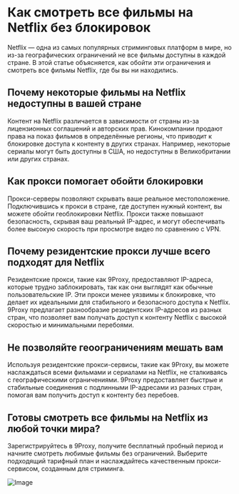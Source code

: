 # Как смотреть все фильмы на Netflix без блокировок

Netflix — одна из самых популярных стриминговых платформ в мире, но из-за географических ограничений не все фильмы доступны в каждой стране. В этой статье объясняется, как обойти эти ограничения и смотреть все фильмы Netflix, где бы вы ни находились.

## Почему некоторые фильмы на Netflix недоступны в вашей стране

Контент на Netflix различается в зависимости от страны из-за лицензионных соглашений и авторских прав. Кинокомпании продают права на показ фильмов в определённые регионы, что приводит к блокировке доступа к контенту в других странах. Например, некоторые сериалы могут быть доступны в США, но недоступны в Великобритании или других странах.

## Как прокси помогает обойти блокировки

Прокси-серверы позволяют скрывать ваше реальное местоположение. Подключившись к прокси в стране, где доступен нужный контент, вы можете обойти геоблокировки Netflix. Прокси также повышают безопасность, скрывая ваш реальный IP-адрес, и могут обеспечивать более высокую скорость при просмотре видео по сравнению с VPN.

## Почему резидентские прокси лучше всего подходят для Netflix

Резидентские прокси, такие как 9Proxy, предоставляют IP-адреса, которые трудно заблокировать, так как они выглядят как обычные пользовательские IP. Эти прокси менее уязвимы к блокировке, что делает их идеальными для стабильного и безопасного доступа к Netflix. 9Proxy предлагает разнообразие резидентских IP-адресов из разных стран, что позволяет вам получать доступ к контенту Netflix с высокой скоростью и минимальными перебоями.

## Не позволяйте геоограничениям мешать вам

Используя резидентские прокси-сервисы, такие как 9Proxy, вы можете наслаждаться всеми фильмами и сериалами на Netflix, не сталкиваясь с географическими ограничениями. 9Proxy предоставляет быстрые и стабильные соединения с подлинными IP-адресами из разных стран, помогая вам получить доступ к контенту без перебоев.

## Готовы смотреть все фильмы на Netflix из любой точки мира?

Зарегистрируйтесь в 9Proxy, получите бесплатный пробный период и начните смотреть любимые фильмы без ограничений. Выберите подходящий тарифный план и наслаждайтесь качественным прокси-сервисом, созданным для стриминга.

![Image](https://i.postimg.cc/x8c8tTKK/12062.jpg)


